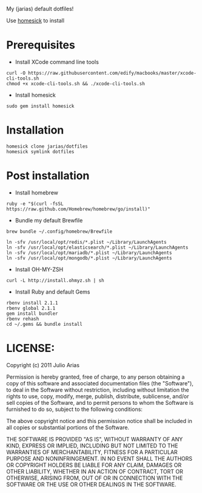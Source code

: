 My (jarias) default dotfiles!

Use [homesick](https://github.com/technicalpickles/homesick) to install

# Prerequisites

* Install XCode command line tools

```
curl -O https://raw.githubusercontent.com/edify/macbooks/master/xcode-cli-tools.sh
chmod +x xcode-cli-tools.sh && ./xcode-cli-tools.sh
```

* Install homesick

```
sudo gem install homesick
```

# Installation

	homesick clone jarias/dotfiles
	homesick symlink dotfiles

# Post installation

* Install homebrew

```
ruby -e "$(curl -fsSL https://raw.github.com/Homebrew/homebrew/go/install)"
```

* Bundle my default Brewfile

```
brew bundle ~/.config/homebrew/Brewfile

ln -sfv /usr/local/opt/redis/*.plist ~/Library/LaunchAgents
ln -sfv /usr/local/opt/elasticsearch/*.plist ~/Library/LaunchAgents
ln -sfv /usr/local/opt/mariadb/*.plist ~/Library/LaunchAgents
ln -sfv /usr/local/opt/mongodb/*.plist ~/Library/LaunchAgents
```

* Install OH-MY-ZSH

```
curl -L http://install.ohmyz.sh | sh
```

* Install Ruby and default Gems

```
rbenv install 2.1.1
rbenv global 2.1.1
gem install bundler
rbenv rehash
cd ~/.gems && bundle install
```
# LICENSE:

Copyright (c) 2011 Julio Arias

Permission is hereby granted, free of charge, to any person
obtaining a copy of this software and associated documentation
files (the "Software"), to deal in the Software without
restriction, including without limitation the rights to use,
copy, modify, merge, publish, distribute, sublicense, and/or sell
copies of the Software, and to permit persons to whom the
Software is furnished to do so, subject to the following
conditions:

The above copyright notice and this permission notice shall be
included in all copies or substantial portions of the Software.

THE SOFTWARE IS PROVIDED "AS IS", WITHOUT WARRANTY OF ANY KIND,
EXPRESS OR IMPLIED, INCLUDING BUT NOT LIMITED TO THE WARRANTIES
OF MERCHANTABILITY, FITNESS FOR A PARTICULAR PURPOSE AND
NONINFRINGEMENT. IN NO EVENT SHALL THE AUTHORS OR COPYRIGHT
HOLDERS BE LIABLE FOR ANY CLAIM, DAMAGES OR OTHER LIABILITY,
WHETHER IN AN ACTION OF CONTRACT, TORT OR OTHERWISE, ARISING
FROM, OUT OF OR IN CONNECTION WITH THE SOFTWARE OR THE USE OR
OTHER DEALINGS IN THE SOFTWARE.
